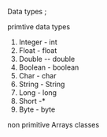 Data types ; 

primtive data types
1. Integer    - int 
2. Float  - float 
3. Double  -- double 
4. Boolean  -  boolean 
5. Char - char
6. String - String
7. Long  - long
8. Short -* 
9. Byte - byte 


non primitive 
Arrays
classes

